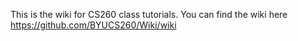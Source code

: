 This is the wiki for CS260 class tutorials.
You can find the wiki here
https://github.com/BYUCS260/Wiki/wiki
